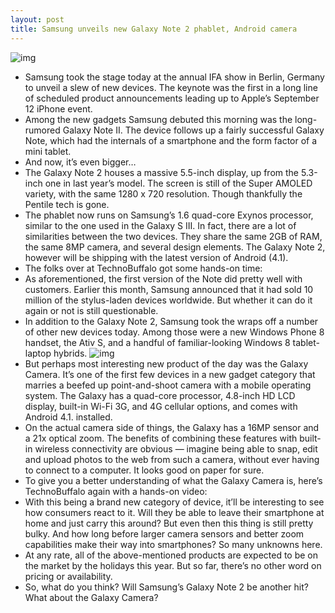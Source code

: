 ```yaml
---
layout: post
title: Samsung unveils new Galaxy Note 2 phablet, Android camera
---
```

![img](http://media.idownloadblog.com/wp-content/uploads/2012/08/samsung-ifa-2012.jpg)
* Samsung took the stage today at the annual IFA show in Berlin, Germany to unveil a slew of new devices. The keynote was the first in a long line of scheduled product announcements leading up to Apple’s September 12 iPhone event.
* Among the new gadgets Samsung debuted this morning was the long-rumored Galaxy Note II. The device follows up a fairly successful Galaxy Note, which had the internals of a smartphone and the form factor of a mini tablet.
* And now, it’s even bigger…
* The Galaxy Note 2 houses a massive 5.5-inch display, up from the 5.3-inch one in last year’s model. The screen is still of the Super AMOLED variety, with the same 1280 x 720 resolution. Though thankfully the Pentile tech is gone.
* The phablet now runs on Samsung’s 1.6 quad-core Exynos processor, similar to the one used in the Galaxy S III. In fact, there are a lot of similarities between the two devices. They share the same 2GB of RAM, the same 8MP camera, and several design elements. The Galaxy Note 2, however will be shipping with the latest version of Android (4.1).
* The folks over at TechnoBuffalo got some hands-on time:
* As aforementioned, the first version of the Note did pretty well with customers. Earlier this month, Samsung announced that it had sold 10 million of the stylus-laden devices worldwide. But whether it can do it again or not is still questionable.
* In addition to the Galaxy Note 2, Samsung took the wraps off a number of other new devices today. Among those were a new Windows Phone 8 handset, the Ativ S, and a handful of familiar-looking Windows 8 tablet-laptop hybrids.
![img](http://media.idownloadblog.com/wp-content/uploads/2012/08/engadget-samsung-slate.jpg)
* But perhaps most interesting new product of the day was the Galaxy Camera. It’s one of the first few devices in a new gadget category that marries a beefed up point-and-shoot camera with a mobile operating system. The Galaxy has a quad-core processor, 4.8-inch HD LCD display, built-in Wi-Fi 3G, and 4G cellular options, and comes with Android 4.1. installed.
* On the actual camera side of things, the Galaxy has a 16MP sensor and a 21x optical zoom. The benefits of combining these features with built-in wireless connectivity are obvious — imagine being able to snap, edit and upload photos to the web from such a camera, without ever having to connect to a computer. It looks good on paper for sure.
* To give you a better understanding of what the Galaxy Camera is, here’s TechnoBuffalo again with a hands-on video:
* With this being a brand new category of device, it’ll be interesting to see how consumers react to it. Will they be able to leave their smartphone at home and just carry this around? But even then this thing is still pretty bulky. And how long before larger camera sensors and better zoom capabilities make their way into smartphones? So many unknowns here.
* At any rate, all of the above-mentioned products are expected to be on the market by the holidays this year. But so far, there’s no other word on pricing or availability.
* So, what do you think? Will Samsung’s Galaxy Note 2 be another hit? What about the Galaxy Camera?

